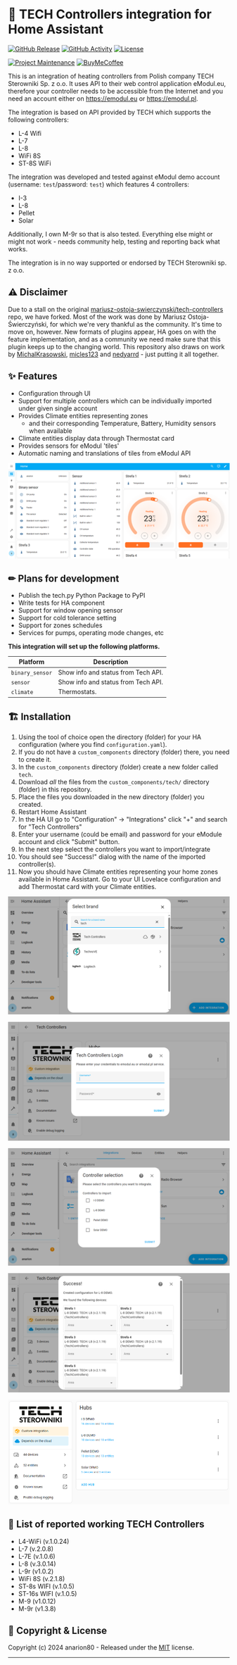 # :jigsaw: TECH Controllers integration for Home Assistant

[![GitHub Release][releases-shield]][releases]
[![GitHub Activity][commits-shield]][commits]
[![License][license-shield]](LICENSE)

[![Project Maintenance][maintenance-shield]][maintainer]
[![BuyMeCoffee][buymecoffeebadge]][buymecoffee]

This is an integration of heating controllers from Polish company TECH Sterowniki Sp. z o.o. It uses API to their web control application eModul.eu, therefore your controller needs to be accessible from the Internet and you need an account either on <https://emodul.eu> or <https://emodul.pl>.

The integration is based on API provided by TECH which supports the following controllers:

- L-4 Wifi
- L-7
- L-8
- WiFi 8S
- ST-8S WiFi

The integration was developed and tested against eModul demo account (username: `test`/password: `test`) which features 4 controllers:

- I-3
- L-8
- Pellet
- Solar

Additionally, I own M-9r so that is also tested.
Everything else might or might not work - needs community help, testing and reporting back what works.

The integration is in no way supported or endorsed by TECH Sterowniki sp. z o.o.

## :warning: Disclaimer

Due to a stall on the original [mariusz-ostoja-swierczynski/tech-controllers](https://github.com/mariusz-ostoja-swierczynski/tech-controllers) repo, we have forked.
Most of the work was done by Mariusz Ostoja-Świerczyński, for which we're very thankful as the community.
It's time to move on, however. New formats of plugins appear, HA goes on with the feature implementation,
and as a community we need make sure that this plugin keeps up to the changing world. This repository also draws on work by [MichalKrasowski](https://github.com/MichalKrasowski), [micles123](https://github.com/micles123) and [nedyarrd](https://github.com/nedyarrd) - just putting it all together.

## :sparkles: Features

- Configuration through UI
- Support for multiple controllers which can be individually imported under given single account
- Provides Climate entities representing zones
  - and their corresponding Temperature, Battery, Humidity sensors when available
- Climate entities display data through Thermostat card
- Provides sensors for eModul 'tiles'
- Automatic naming and translations of tiles from eModul API

![Tech Thermostat Cards](/custom_components/tech/images/ha-tech-1.png)

## ✏ Plans for development

- Publish the tech.py Python Package to PyPI
- Write tests for HA component
- Support for window opening sensor
- Support for cold tolerance setting
- Support for zones schedules
- Services for pumps, operating mode changes, etc

**This integration will set up the following platforms.**

Platform | Description
-- | --
`binary_sensor` | Show info and status from Tech API.
`sensor` | Show info and status from Tech API.
`climate` | Thermostats.

## 🏗 Installation

1. Using the tool of choice open the directory (folder) for your HA configuration (where you find `configuration.yaml`).
1. If you do not have a `custom_components` directory (folder) there, you need to create it.
1. In the `custom_components` directory (folder) create a new folder called `tech`.
1. Download _all_ the files from the `custom_components/tech/` directory (folder) in this repository.
1. Place the files you downloaded in the new directory (folder) you created.
1. Restart Home Assistant
1. In the HA UI go to "Configuration" -> "Integrations" click "+" and search for "Tech Controllers"
1. Enter your username (could be email) and password for your eModule account and click "Submit" button.
1. In the next step select the controllers you want to import/integrate
1. You should see "Success!" dialog with the name of the imported controller(s).
1. Now you should have Climate entities representing your home zones available in Home Assistant. Go to your UI Lovelace configuration and add Thermostat card with your Climate entities.

![Tech Controllers Setup 1](/custom_components/tech/images/ha-tech-add-integration-1.png)

![Tech Controllers Setup 2](/custom_components/tech/images/ha-tech-add-integration-2.png)

![Tech Controllers Setup 3](/custom_components/tech/images/ha-tech-add-integration-3.png)

![Tech Controllers Setup 3](/custom_components/tech/images/ha-tech-add-integration-4.png)

![Tech Controllers Setup 4](/custom_components/tech/images/ha-tech-2.png)

## 🚀 List of reported working TECH Controllers

- L4-WiFi (v.1.0.24)
- L-7 (v.2.0.8)
- L-7E (v.1.0.6)
- L-8 (v.3.0.14)
- L-9r (v1.0.2)
- WiFi 8S (v.2.1.8)
- ST-8s WIFI (v.1.0.5)
- ST-16s WIFI (v.1.0.5)
- M-9 (v1.0.12)
- M-9r (v1.3.8)

## 📝 Copyright & License

Copyright (c) 2024 anarion80 - Released under the [MIT](LICENSE) license.

***

[buymecoffee]: https://www.buymeacoffee.com/anarion
[buymecoffeebadge]: https://img.shields.io/badge/buy%20me%20a%20coffee-donate-yellow.svg?style=for-the-badge
[commits-shield]: https://img.shields.io/github/commit-activity/y/custom-components/blueprint.svg?style=for-the-badge
[commits]: https://github.com/anarion80/tech/commits/main
[license-shield]: https://img.shields.io/github/license/anarion80/tech?style=for-the-badge
[maintenance-shield]: https://img.shields.io/badge/maintainer-anarion80-blue.svg?style=for-the-badge
[maintainer]: https://github.com/anarion80
[releases-shield]: https://img.shields.io/github/release/anarion80/tech.svg?style=for-the-badge
[releases]: https://github.com/anarion80/tech/releases
